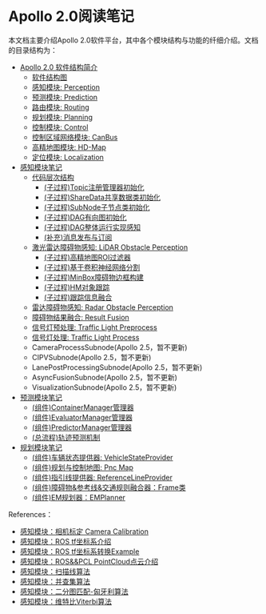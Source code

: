 # Apollo 2.0阅读笔记

本文档主要介绍Apollo 2.0软件平台，其中各个模块结构与功能的纤细介绍。文档的目录结构为：

- [Apollo 2.0 软件结构简介](https://github.com/YannZyl/Apollo-Note/blob/master/docs/apollo_software_arch.md)
	- [软件结构图](https://github.com/YannZyl/Apollo-Note/blob/master/docs/apollo_software_arch.md/#软件结构图)
	- [感知模块: Perception](https://github.com/YannZyl/Apollo-Note/blob/master/docs/apollo_software_arch.md/#感知模块)
	- [预测模块: Prediction](https://github.com/YannZyl/Apollo-Note/blob/master/docs/apollo_software_arch.md/#预测模块)
	- [路由模块: Routing](https://github.com/YannZyl/Apollo-Note/blob/master/docs/apollo_software_arch.md/#路由模块)
	- [规划模块: Planning](https://github.com/YannZyl/Apollo-Note/blob/master/docs/apollo_software_arch.md/#规划模块)
	- [控制模块: Control](https://github.com/YannZyl/Apollo-Note/blob/master/docs/apollo_software_arch.md/#控制模块)
	- [控制区域网络模块: CanBus](https://github.com/YannZyl/Apollo-Note/blob/master/docs/apollo_software_arch.md/#控制区域网络模块)
	- [高精地图模块: HD-Map](https://github.com/YannZyl/Apollo-Note/blob/master/docs/apollo_software_arch.md/#高精地图模块)
	- [定位模块: Localization](https://github.com/YannZyl/Apollo-Note/blob/master/docs/apollo_software_arch.md/#定位模块)
- [感知模块笔记](https://github.com/YannZyl/Apollo-Note/blob/master/docs/perception/perception_arch.md)
	- [代码层次结构](https://github.com/YannZyl/Apollo-Note/blob/master/docs/perception/perception_software_arch.md)
		- [(子过程)Topic注册管理器初始化](https://github.com/YannZyl/Apollo-Note/blob/master/docs/perception/perception_software_arch.md/#注册管理器初始化)
		- [(子过程)ShareData共享数据类初始化](https://github.com/YannZyl/Apollo-Note/blob/master/docs/perception/perception_software_arch.md/#共享数据类初始化)
		- [(子过程)SubNode子节点类初始化](https://github.com/YannZyl/Apollo-Note/blob/master/docs/perception/perception_software_arch.md/#子节点类初始化)
		- [(子过程)DAG有向图初始化](https://github.com/YannZyl/Apollo-Note/blob/master/docs/perception/perception_software_arch.md/#有向图初始化)
		- [(子过程)DAG整体运行实现感知](https://github.com/YannZyl/Apollo-Note/blob/master/docs/perception/perception_software_arch.md/#DAG运行)
		- [(补充)消息发布与订阅](https://github.com/YannZyl/Apollo-Note/blob/master/docs/perception/perception_software_arch.md/#消息发布与接收)
	- [激光雷达障碍物感知: LiDAR Obstacle Perception](https://github.com/YannZyl/Apollo-Note/blob/master/docs/perception/obstacles_lidar_arch.md)
		- [(子过程)高精地图ROI过滤器](https://github.com/YannZyl/Apollo-Note/blob/master/docs/perception/obstacles_lidar_1_hdmap.md)
		- [(子过程)基于卷积神经网络分割](https://github.com/YannZyl/Apollo-Note/blob/master/docs/perception/obstacles_lidar_2_cnn.md)
		- [(子过程)MinBox障碍物边框构建](https://github.com/YannZyl/Apollo-Note/blob/master/docs/perception/obstacles_lidar_3_minibox.md)
		- [(子过程)HM对象跟踪](https://github.com/YannZyl/Apollo-Note/blob/master/docs/perception/obstacles_lidar_4_hmtrack.md)
		- [(子过程)跟踪信息融合](https://github.com/YannZyl/Apollo-Note/blob/master/docs/perception/obstacles_lidar_5_fusion.md)
	- [雷达障碍物感知: Radar Obstacle Perception](https://github.com/YannZyl/Apollo-Note/blob/master/docs/perception/obstacles_radar_arch.md)
	- [障碍物结果融合: Result Fusion](https://github.com/YannZyl/Apollo-Note/blob/master/docs/perception/obstacles_fusion_arch.md)
	- [信号灯预处理: Traffic Light Preprocess](https://github.com/YannZyl/Apollo-Note/blob/master/docs/perception/traffic_lights_preprocess.md)
	- [信号灯处理: Traffic Light Process](https://github.com/YannZyl/Apollo-Note/blob/master/docs/perception/traffic_lights_process.md)
	- CameraProcessSubnode(Apollo 2.5，暂不更新)
	- CIPVSubnode(Apollo 2.5，暂不更新)
	- LanePostProcessingSubnode(Apollo 2.5，暂不更新)
	- AsyncFusionSubnode(Apollo 2.5，暂不更新)
	- VisualizationSubnode(Apollo 2.5，暂不更新)
- [预测模块笔记](https://github.com/YannZyl/Apollo-Note/blob/master/docs/prediction/prediction_arch.md)
	- [(组件)ContainerManager管理器](https://github.com/YannZyl/Apollo-Note/blob/master/docs/prediction/container_manager.md)
	- [(组件)EvaluatorManager管理器](https://github.com/YannZyl/Apollo-Note/blob/master/docs/prediction/evaluator_manager.md)
	- [(组件)PredictorManager管理器](https://github.com/YannZyl/Apollo-Note/blob/master/docs/prediction/predictor_manager.md)
	- [(总流程)轨迹预测机制](https://github.com/YannZyl/Apollo-Note/blob/master/docs/prediction/prediction_progress.md)
- [规划模块笔记](https://github.com/YannZyl/Apollo-Note/blob/master/docs/planning/planning_arch.md)
	- [(组件)车辆状态提供器: VehicleStateProvider](https://github.com/YannZyl/Apollo-Note/blob/master/docs/planning/vehicle_state_provider.md)
	- [(组件)规划与控制地图: Pnc Map](https://github.com/YannZyl/Apollo-Note/blob/master/docs/planning/pnc_map.md)
	- [(组件)指引线提供器: ReferenceLineProvider](https://github.com/YannZyl/Apollo-Note/blob/master/docs/planning/reference_line_provider.md)
	- [(组件)障碍物&参考线&交通规则融合器：Frame类](https://github.com/YannZyl/Apollo-Note/blob/master/docs/planning/frame.md)
	- [(组件)EM规划器：EMPlanner](https://github.com/YannZyl/Apollo-Note/blob/master/docs/planning/em_planner.md)

References：

- [感知模块：相机标定 Camera Calibration](https://blog.csdn.net/honyniu/article/details/51004397)
- [感知模块：ROS tf坐标系介绍](http://wiki.ros.org/tf/Tutorials#Learning_tf)
- [感知模块：ROS tf坐标系转换Example](http://wiki.ros.org/navigation/Tutorials/RobotSetup/TF)
- [感知模块：ROS&&PCL PointCloud点云介绍](http://wiki.ros.org/pcl/Overview)
- [感知模块：扫描线算法](https://www.jianshu.com/p/d9be99077c2b)
- [感知模块：并查集算法](https://www.cnblogs.com/shadowwalker9/p/5999029.html)
- [感知模块：二分图匹配-匈牙利算法](https://en.wikipedia.org/wiki/Hungarian_algorithm)
- [感知模块：维特比Viterbi算法](https://zh.wikipedia.org/wiki/%E7%BB%B4%E7%89%B9%E6%AF%94%E7%AE%97%E6%B3%95)